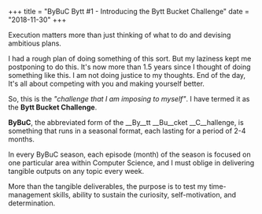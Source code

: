 +++
title = "ByBuC Bytt #1 - Introducing the Bytt Bucket Challenge"
date = "2018-11-30"
+++

Execution matters more than just thinking of what to do and devising ambitious plans.

I had a rough plan of doing something of this sort. But my laziness kept me 
postponing to do this. It's now more than 1.5 years since I thought of doing something like this. I am not doing justice to my thoughts. End of the day, It's all about competing with you and making yourself better. 

So, this is the _"challenge that I am imposing to myself"_. I have termed it as the __Bytt Bucket Challenge__.

__ByBuC__, the abbreviated form of the __By__tt __Bu__cket __C__hallenge, is something that runs in a seasonal format, each lasting for a period of 2-4 months.

In every ByBuC season, each episode (month) of the season is focused on one particular area within Computer Science, and I must oblige in delivering tangible outputs on any topic every week.

More than the tangible deliverables, the purpose is to test my time-management skills, ability to sustain the curiosity, self-motivation, and determination.

